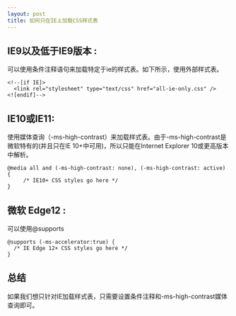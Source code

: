 ```yaml
---
layout: post
title: 如何只在IE上加载CSS样式表
---
```


## IE9以及低于IE9版本 :

可以使用条件注释语句来加载特定于ie的样式表。如下所示，使用外部样式表。

```
<!--[if IE]>
  <link rel="stylesheet" type="text/css" href="all-ie-only.css" />
<![endif]-->
```

## IE10或IE11:

使用媒体查询（-ms-high-contrast）来加载样式表。由于-ms-high-contrast是微软特有的(并且只在IE 10+中可用)，所以只能在Internet Explorer 10或更高版本中解析。


```
@media all and (-ms-high-contrast: none), (-ms-high-contrast: active) {
     /* IE10+ CSS styles go here */
}
```

## 微软 Edge12 :
可以使用@supports

```
@supports (-ms-accelerator:true) {
  /* IE Edge 12+ CSS styles go here */
}
```

## 总结

如果我们想只针对IE加载样式表，只需要设置条件注释和-ms-high-contrast媒体查询即可。